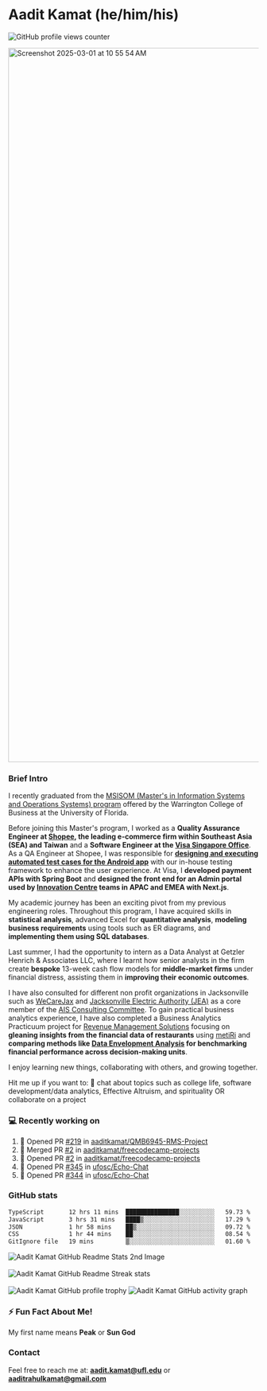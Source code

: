 # Aadit Kamat (he/him/his)
![GitHub profile views counter](https://komarev.com/ghpvc/?username=aaditkamat)

<img width="1436" alt="Screenshot 2025-03-01 at 10 55 54 AM" src="https://github.com/user-attachments/assets/42e818a5-0543-42c9-8379-b9a8b22076d5" />

### Brief Intro
I recently graduated from the [MSISOM (Master's in Information Systems and Operations Systems) program](https://warrington.ufl.edu/master-of-science-in-information-systems-and-operations-management/) offered by the Warrington College of Business at the University of Florida. 

Before joining this Master's program, I worked as a **Quality Assurance Engineer at [Shopee](https://shopee.sg), the leading e-commerce firm within Southeast Asia (SEA) and Taiwan** and a **Software Engineer at the [Visa Singapore Office](https://www.visa.com.sg/)**. As a QA Engineer at Shopee, I was responsible for [**designing and executing automated test cases for the Android app**](https://dev.to/banglatechtalk/003-software-testing-rakib-amin-senior-engineer-shopee) with our in-house testing framework to enhance the user experience. At Visa, I **developed payment APIs with Spring Boot** and **designed the front end for an Admin portal used by [Innovation Centre](https://www.visa.co.uk/visa-everywhere/innovation-centers/singapore.html) teams in APAC and EMEA with Next.js**.

My academic journey has been an exciting pivot from my previous engineering roles. Throughout this program, I have acquired skills in **statistical analysis**, advanced Excel for **quantitative analysis**, **modeling business requirements** using tools such as ER diagrams, and **implementing them using SQL databases**.

Last summer, I had the opportunity to intern as a Data Analyst at Getzler Henrich & Associates LLC, where I learnt how senior analysts in the firm create **bespoke** 13-week cash flow models for **middle-market firms** under financial distress, assisting them in **improving their economic outcomes**.

I have also consulted for different non profit organizations in Jacksonville such as [WeCareJax](https://wecarejacksonville.org/) and [Jacksonville Electric Authority (JEA)](https://www.jea.com/) as a core member of the [AIS Consulting Committee](https://www.ufais.org/consulting). To gain practical business analytics experience, I have also completed a Business Analytics Practicuum project for [Revenue Management Solutions](https://www.revenuemanage.com/) focusing on **gleaning insights from the financial data of restaurants** using [metiRi](https://www.revenuemanage.com/solution/metiri/) and **comparing methods like [Data Envelopment Analysis](https://rpubs.com/Cagri/DEA) for benchmarking financial performance across decision-making units**. 

I enjoy learning new things, collaborating with others, and growing together.

Hit me up if you want to:
💬 chat about topics such as college life, software development/data analytics, Effective Altruism, and spirituality OR collaborate on a project

### 💻 Recently working on
<!--START_SECTION:activity-->
1. 💪 Opened PR [#219](https://github.com/aaditkamat/QMB6945-RMS-Project/pull/219) in [aaditkamat/QMB6945-RMS-Project](https://github.com/aaditkamat/QMB6945-RMS-Project)
2. 🎉 Merged PR [#2](https://github.com/aaditkamat/freecodecamp-projects/pull/2) in [aaditkamat/freecodecamp-projects](https://github.com/aaditkamat/freecodecamp-projects)
3. 💪 Opened PR [#2](https://github.com/aaditkamat/freecodecamp-projects/pull/2) in [aaditkamat/freecodecamp-projects](https://github.com/aaditkamat/freecodecamp-projects)
4. 💪 Opened PR [#345](https://github.com/ufosc/Echo-Chat/pull/345) in [ufosc/Echo-Chat](https://github.com/ufosc/Echo-Chat)
5. 💪 Opened PR [#344](https://github.com/ufosc/Echo-Chat/pull/344) in [ufosc/Echo-Chat](https://github.com/ufosc/Echo-Chat)
<!--END_SECTION:activity-->

### GitHub stats
<div>
  <!--START_SECTION:waka-->

```txt
TypeScript       12 hrs 11 mins  ███████████████░░░░░░░░░░   59.73 %
JavaScript       3 hrs 31 mins   ████▒░░░░░░░░░░░░░░░░░░░░   17.29 %
JSON             1 hr 58 mins    ██▒░░░░░░░░░░░░░░░░░░░░░░   09.72 %
CSS              1 hr 44 mins    ██░░░░░░░░░░░░░░░░░░░░░░░   08.54 %
GitIgnore file   19 mins         ▒░░░░░░░░░░░░░░░░░░░░░░░░   01.60 %
```

<!--END_SECTION:waka-->
  <img align="center" src="https://github-readme-stats.vercel.app/api?username=aaditkamat&show_icons=true&locale=en" alt="Aadit Kamat GitHub Readme Stats 2nd Image" />
  <br><br>
  <img align="center" src="https://github-readme-streak-stats.herokuapp.com/?user=aaditkamat" alt="Aadit Kamat GitHub Readme Streak stats" />
  <br><br>
  <img src="https://github-profile-trophy.vercel.app/?username=aaditkamat&theme=onedark" alt="Aadit Kamat GitHub profile trophy" />
  <img src="https://github-readme-activity-graph.vercel.app/graph?username=aaditkamat" alt="Aadit Kamat GitHub activity graph" />
</div>


### ⚡ Fun Fact About Me!
My first name means **Peak** or **Sun God**

### Contact
Feel free to reach me at: **aadit.kamat@ufl.edu** or **aaditrahulkamat@gmail.com**


